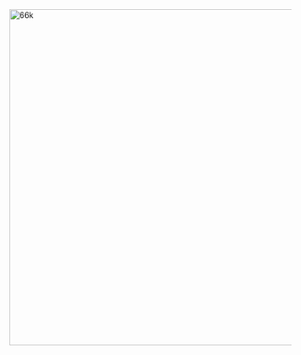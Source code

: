 <img width="800" height="600" alt="66k" src="https://github.com/user-attachments/assets/c84b3908-d7f7-48d6-808b-bfe7813accbb" />
